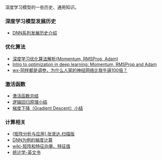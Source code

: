 
深度学习模型的一些历史、通用知识。

### 深度学习模型发展历史

- [DNN系列发展历史介绍](https://www.jiqizhixin.com/graph/technologies/f82b7976-b182-40fa-b7d8-a3aad9952937#:~:text=%E4%B9%8B%E5%BF%83Techopedia-,%E6%B7%B1%E5%BA%A6%E7%A5%9E%E7%BB%8F%E7%BD%91%E7%BB%9C%EF%BC%88DNN%EF%BC%89%E6%98%AF%E6%B7%B1%E5%BA%A6%E5%AD%A6%E4%B9%A0%E7%9A%84%E4%B8%80%E7%A7%8D,%E5%90%91%E4%BC%A0%E6%92%AD%E7%AE%97%E6%B3%95%E8%BF%9B%E8%A1%8C%E8%AE%AD%E7%BB%83%E3%80%82)

### 优化算法

- [深度学习优化算法解析(Momentum, RMSProp, Adam)](https://blog.csdn.net/willduan1/article/details/78070086)
- [Intro to optimization in deep learning: Momentum, RMSProp and Adam](https://blog.paperspace.com/intro-to-optimization-momentum-rmsprop-adam/#:~:text=While%20momentum%20accelerates%20our%20search,of%20both%20Momentum%20and%20RMSProp.)
- [wx-同样都是调参，为什么人家的神经网络比我牛逼100倍？](https://mp.weixin.qq.com/s/lbXUBcovfsL34tvgZkBZbw)

### 激活函数

- [激活函数总结](https://zhuanlan.zhihu.com/p/73214810)
- [逻辑回归原理小结](https://www.cnblogs.com/pinard/p/6029432.html)
- [梯度下降（Gradient Descent）小结](https://www.cnblogs.com/pinard/p/5970503.html)

### 计算相关

- [[矩阵分析与应用].张贤达.扫描版](https://github.com/61--/weiyanmin/blob/master/BOOK/%5B%E7%9F%A9%E9%98%B5%E5%88%86%E6%9E%90%E4%B8%8E%E5%BA%94%E7%94%A8%5D.%E5%BC%A0%E8%B4%A4%E8%BE%BE.%E6%89%AB%E6%8F%8F%E7%89%88.pdf)
- [DNN为例的梯度计算](https://zhuanlan.zhihu.com/p/29815081)
- [wiki-矩阵和特征向量、特征值](https://zh.wikipedia.org/wiki/%E7%89%B9%E5%BE%81%E5%80%BC%E5%92%8C%E7%89%B9%E5%BE%81%E5%90%91%E9%87%8F)
- [统计学-英文书](http://egrcc.github.io/docs/math/all-of-statistics.pdf)
